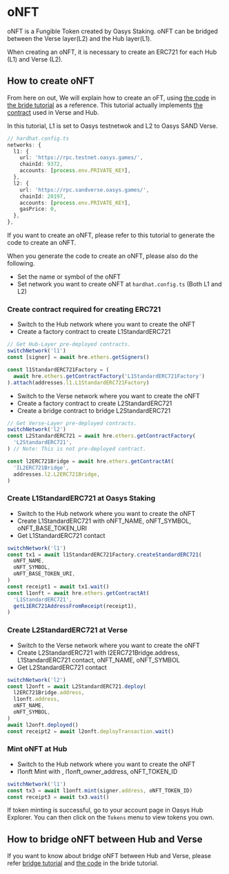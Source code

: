 # oNFT
oNFT is a Fungible Token created by Oasys Staking.
oNFT can be bridged between the Verse layer(L2) and the Hub layer(L1).

When creating an oNFT, it is necessary to create an ERC721 for each Hub (L1) and Verse (L2).

## How to create oNFT
From here on out, We will explain how to create an oFT, using [the code](https://github.com/oasysgames/l1-l2-bridge-tutorial/blob/main/scripts/bridge-oNFT.ts) in [the bride tutorial](https://github.com/oasysgames/l1-l2-bridge-tutorial) as a reference.
This tutorial actually implements [the contract](https://github.com/oasysgames/oasys-optimism/tree/develop/packages/contracts) used in Verse and Hub.

In this tutorial, L1 is set to Oasys testnetwok and L2 to Oasys SAND Verse.
```typescript
// hardhat.config.ts
networks: {
  l1: {
    url: 'https://rpc.testnet.oasys.games/',
    chainId: 9372,
    accounts: [process.env.PRIVATE_KEY],
  },
  l2: {
    url: 'https://rpc.sandverse.oasys.games/',
    chainId: 20197,
    accounts: [process.env.PRIVATE_KEY],
    gasPrice: 0,
  },
},
```

If you want to create an oNFT, please refer to this tutorial to generate the code to create an oNFT.

When you  generate the code to create an oNFT, please also do the following.
* Set the name or symbol of the oNFT
* Set network you want to create oNFT at `hardhat.config.ts` (Both L1 and L2)


### Create contract required for creating ERC721
* Switch to the Hub network where you want to create the oNFT
* Create a factory contract to create L1StandardERC721

```typescript
// Get Hub-Layer pre-deployed contracts.
switchNetwork('l1')
const [signer] = await hre.ethers.getSigners()

const l1StandardERC721Factory = (
  await hre.ethers.getContractFactory('L1StandardERC721Factory')
).attach(addresses.l1.L1StandardERC721Factory)
```

* Switch to the Verse network where you want to create the oNFT
* Create a factory contract to create L2StandardERC721
* Create a bridge contract to bridge L2StandardERC721

```typescript
// Get Verse-Layer pre-deployed contracts.
switchNetwork('l2')
const L2StandardERC721 = await hre.ethers.getContractFactory(
  'L2StandardERC721',
) // Note: This is not pre-deployed contract.

const l2ERC721Bridge = await hre.ethers.getContractAt(
  'IL2ERC721Bridge',
  addresses.l2.L2ERC721Bridge,
)
```

### Create L1StandardERC721 at Oasys Staking
* Switch to the Hub network where you want to create the oNFT
* Create L1StandardERC721 with oNFT_NAME, oNFT_SYMBOL, oNFT_BASE_TOKEN_URI
* Get L1StandardERC721 contact

```typescript
switchNetwork('l1')
const tx1 = await l1StandardERC721Factory.createStandardERC721(
  oNFT_NAME,
  oNFT_SYMBOL,
  oNFT_BASE_TOKEN_URI,
)
const receipt1 = await tx1.wait()
const l1onft = await hre.ethers.getContractAt(
  'L1StandardERC721',
  getL1ERC721AddressFromReceipt(receipt1),
)
```

### Create L2StandardERC721 at Verse
* Switch to the Verse network where you want to create the oNFT
* Create L2StandardERC721 with l2ERC721Bridge.address, L1StandardERC721 contact, oNFT_NAME, oNFT_SYMBOL
* Get L2StandardERC721 contact

```typescript
switchNetwork('l2')
const l2onft = await L2StandardERC721.deploy(
  l2ERC721Bridge.address,
  l1onft.address,
  oNFT_NAME,
  oNFT_SYMBOL,
)
await l2onft.deployed()
const receipt2 = await l2onft.deployTransaction.wait()
```

### Mint oNFT at Hub
* Switch to the Hub network where you want to create the oNFT
* l1onft Mint with , l1onft_owner_address, oNFT_TOKEN_ID

```typescript
switchNetwork('l1')
const tx3 = await l1onft.mint(signer.address, oNFT_TOKEN_ID)
const receipt3 = await tx3.wait()
```

If token minting is successful, go to your account page in Oasys Hub Explorer. You can then click on the `Tokens` menu to view tokens you own.

## How to bridge oNFT between Hub and Verse
If you want to know about bridge oNFT between Hub and Verse, please refer [bridge tutorial](/docs/verse-developer/bridge/hub-verse) and [the code](https://github.com/oasysgames/l1-l2-bridge-tutorial/blob/main/scripts/bridge-oNFT.ts) in the bride tutorial.

